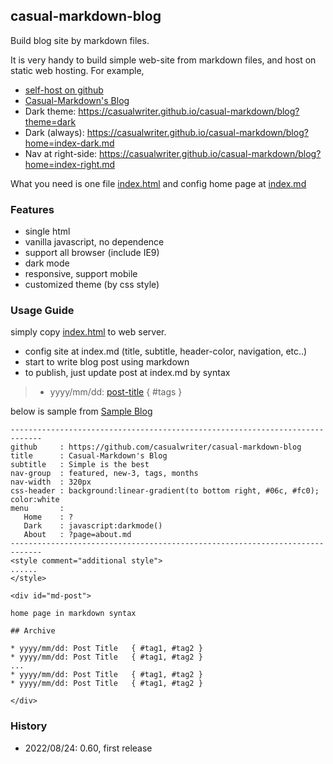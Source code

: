 ## casual-markdown-blog

Build blog site by markdown files. 

It is very handy to build simple web-site from markdown files, and host on static web hosting. For example, 

* [self-host on github](https://raw.githack.com/casualwriter/casual-markdown-blog/main/source/index.html)
* [Casual-Markdown's Blog](https://casualwriter.github.io/casual-markdown/blog)
* Dark theme: https://casualwriter.github.io/casual-markdown/blog?theme=dark
* Dark (always): https://casualwriter.github.io/casual-markdown/blog?home=index-dark.md
* Nav at right-side: https://casualwriter.github.io/casual-markdown/blog?home=index-right.md 

What you need is one file [index.html](source/index.html) and config home page at [index.md](source/index.md)

### Features

* single html
* vanilla javascript, no dependence
* support all browser (include IE9)
* dark mode
* responsive, support mobile
* customized theme (by css style)

### Usage Guide

simply copy [index.html](https://github.com/casualwriter/casual-markdown-page/blob/main/source/index.html) to web server. 

* config site at index.md (title, subtitle, header-color, navigation, etc..)
* start to write blog post using markdown
* to publish, just update post at index.md by syntax 

> * yyyy/mm/dd: [post-title](md-file) { #tags }
                                          
below is sample from [Sample Blog](https://raw.githubusercontent.com/casualwriter/casual-markdown-blog/main/source/index.md)
 
~~~  
-----------------------------------------------------------------------------
github     : https://github.com/casualwriter/casual-markdown-blog
title      : Casual-Markdown's Blog 
subtitle   : Simple is the best
nav-group  : featured, new-3, tags, months
nav-width  : 320px
css-header : background:linear-gradient(to bottom right, #06c, #fc0); color:white
menu       : 
   Home    : ?
   Dark    : javascript:darkmode()
   About   : ?page=about.md
-----------------------------------------------------------------------------
<style comment="additional style">
......
</style>

<div id="md-post">

home page in markdown syntax

## Archive

* yyyy/mm/dd: Post Title   { #tag1, #tag2 }
* yyyy/mm/dd: Post Title   { #tag1, #tag2 }
...
* yyyy/mm/dd: Post Title   { #tag1, #tag2 }
* yyyy/mm/dd: Post Title   { #tag1, #tag2 }

</div>
~~~ 


### History

* 2022/08/24: 0.60, first release

 
